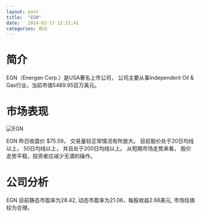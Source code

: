 ```yaml
---
layout: post
title:  "EGN"
date:   2014-02-17 12:21:41
categories: 观点
---
```


# 简介
EGN（Energen Corp.）是USA著名上市公司，
公司主要从事Independent Oil & Gas行业，当前市值5489.95百万美元。

# 市场表现

![EGN](http://finviz.com/chart.ashx?t=EGN&ty=c&ta=1&p=d&s=l)

EGN 昨日收盘价 $75.59，
交易量较正常情况有所放大。
目前股价处于20日均线以上，
50日均线以上，
并且处于200日均线以上。
从短期市场走势来看，
股价走势平稳，投资者应减少无谓的操作。

# 公司分析
EGN 目前静态市盈率为28.42, 动态市盈率为21.06，每股收益2.66美元,
市场估值较为合理。
